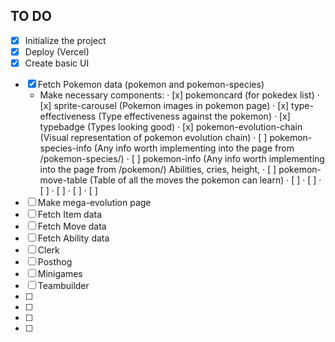 ## TO DO

- [x] Initialize the project
- [x] Deploy (Vercel)
- [x] Create basic UI
<!-- POKEMON -->
- [x] Fetch Pokemon data (pokemon and pokemon-species)
  - Make necessary components:
    · [x] pokemoncard (for pokedex list)
    · [x] sprite-carousel (Pokemon images in pokemon page)
    · [x] type-effectiveness (Type effectiveness against the pokemon)
    · [x] typebadge (Types looking good)
    · [x] pokemon-evolution-chain (Visual representation of pokemon evolution chain)
    · [ ] pokemon-species-info (Any info worth implementing into the page from /pokemon-species/)
    · [ ] pokemon-info (Any info worth implementing into the page from /pokemon/)
          Abilities, cries, height,
    · [ ] pokemon-move-table (Table of all the moves the pokemon can learn)
    · [ ]
    · [ ]
    · [ ]
    · [ ]
    · [ ]
    · [ ]
- [ ] Make mega-evolution page
- [ ] Fetch Item data
- [ ] Fetch Move data
- [ ] Fetch Ability data
- [ ] Clerk
- [ ] Posthog
- [ ] Minigames
- [ ] Teambuilder
- [ ]
- [ ]
- [ ]
- [ ]
